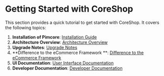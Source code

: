 # Getting Started with CoreShop

This section provides a quick tutorial to get started with CoreShop. It covers the following topics:

1. **Installation of Pimcore**: [Installation Guide](./00_Installation.md)
2. **Architecture Overview**: [Architecture Overview](./01_Architecture_Overview.md)
3. **Upgrade Notes**: [Upgrade Notes](./02_Upgrade_Notes.md)
4. **Difference to the eCommerce Framework
   **: [Difference to the eCommerce Framework](./04_Difference_to_ecommerce_Framework.md)
5. **UI Documentation**: [User Interface Documentation](../02_User_Documentation/index.md)
6. **Developer Documentation**: [Developer Documentation](../03_Development/index.md)
